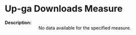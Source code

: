 <style>
@media (min-width: 980px) {
    .md-nav, .md-sidebar {
      display: none!important;
    }
}
</style>

# Up-ga Downloads Measure

<div id="value-display"></div>
<strong>Description:</strong>
<div class="tile-1" style="text-align:center; color:black">
    No data available for the specified measure.
</div>
<script>
document.getElementById('value-display').innerHTML = `
  <h2><strong>up-ga/downloads/v1</strong></h2></br>
  <strong>Source <span class="tooltip"><i class="fa-solid fa-circle-info"></i> <span class="tooltiptext">Not all platforms use the same parameters to measure the same thing, so it is important to differentiate the platform we are collecting data from.</span></span> :</strong> Ubiquity Press </br>
  <strong>Type <span class="tooltip"><i class="fa-solid fa-circle-info"></i> <span class="tooltiptext">Not all measures represent the same event, some platforms report the number of people who accessed a publication (e.g. users, session), others the number of times a resource was seen (e.g. views). For clarity, each of the measures described here will include its type.</span></span> :</strong> downloads</br>
  <strong>Version <span class="tooltip"><i class="fa-solid fa-circle-info"></i> <span class="tooltiptext">Data providers and/or collectors may want to modify their definition of e.g. a view or a session. In order to ensure changes in these definitions are differentiated, we use versioning.</span></span> :</strong> 1
`;
</script>

